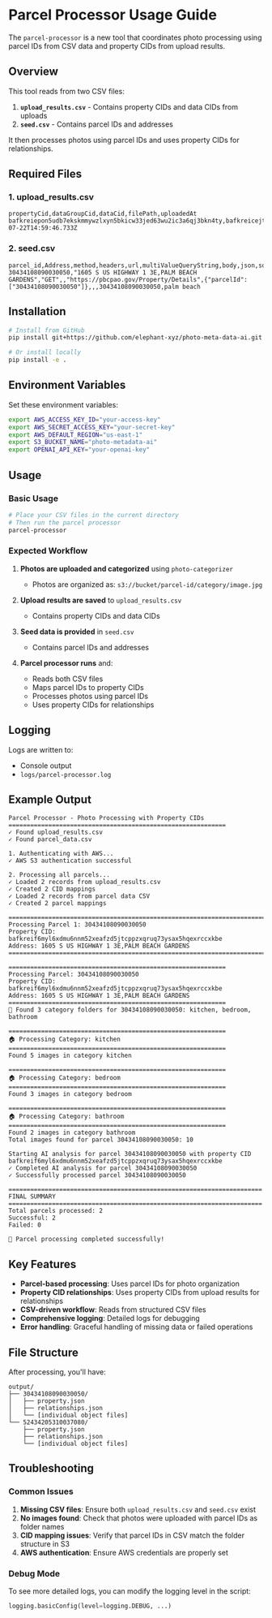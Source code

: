 # Parcel Processor Usage Guide

The `parcel-processor` is a new tool that coordinates photo processing using parcel IDs from CSV data and property CIDs from upload results.

## Overview

This tool reads from two CSV files:
1. **`upload_results.csv`** - Contains property CIDs and data CIDs from uploads
2. **`seed.csv`** - Contains parcel IDs and addresses

It then processes photos using parcel IDs and uses property CIDs for relationships.

## Required Files

### 1. upload_results.csv
```csv
propertyCid,dataGroupCid,dataCid,filePath,uploadedAt
bafkreiepon5udb7ekskmmywzlxyn5bkicw33jed63wu2ic3a6qj3bkn4ty,bafkreicejtlqsmjzaz7wo2rfp7wdfihuayyl3x342z3evr46t6qym4h6be,bafkreiepon5udb7ekskmmywzlxyn5bkicw33jed63wu2ic3a6qj3bkn4ty,"/content/output/52434205310037080/bafkreicejtlqsmjzaz7wo2rfp7wdfihuayyl3x342z3evr46t6qym4h6be.json",2025-07-22T14:59:46.733Z
```

### 2. seed.csv
```csv
parcel_id,Address,method,headers,url,multiValueQueryString,body,json,source_identifier,County
30434108090030050,"1605 S US HIGHWAY 1 3E,PALM BEACH GARDENS","GET",,"https://pbcpao.gov/Property/Details",{"parcelId":["30434108090030050"]},,,30434108090030050,palm beach
```

## Installation

```bash
# Install from GitHub
pip install git+https://github.com/elephant-xyz/photo-meta-data-ai.git

# Or install locally
pip install -e .
```

## Environment Variables

Set these environment variables:
```bash
export AWS_ACCESS_KEY_ID="your-access-key"
export AWS_SECRET_ACCESS_KEY="your-secret-key"
export AWS_DEFAULT_REGION="us-east-1"
export S3_BUCKET_NAME="photo-metadata-ai"
export OPENAI_API_KEY="your-openai-key"
```

## Usage

### Basic Usage
```bash
# Place your CSV files in the current directory
# Then run the parcel processor
parcel-processor
```

### Expected Workflow

1. **Photos are uploaded and categorized** using `photo-categorizer`
   - Photos are organized as: `s3://bucket/parcel-id/category/image.jpg`

2. **Upload results are saved** to `upload_results.csv`
   - Contains property CIDs and data CIDs

3. **Seed data is provided** in `seed.csv`
   - Contains parcel IDs and addresses

4. **Parcel processor runs** and:
   - Reads both CSV files
   - Maps parcel IDs to property CIDs
   - Processes photos using parcel IDs
   - Uses property CIDs for relationships

## Logging

Logs are written to:
- Console output
- `logs/parcel-processor.log`

## Example Output

```
Parcel Processor - Photo Processing with Property CIDs
============================================================
✓ Found upload_results.csv
✓ Found parcel_data.csv

1. Authenticating with AWS...
✓ AWS S3 authentication successful

2. Processing all parcels...
✓ Loaded 2 records from upload_results.csv
✓ Created 2 CID mappings
✓ Loaded 2 records from parcel data CSV
✓ Created 2 parcel mappings

================================================================================
Processing Parcel 1: 30434108090030050
Property CID: bafkreif6myl6xdmu6nnm52xeafzd5jtcppzxqruq73ysax5hqexrccxkbe
Address: 1605 S US HIGHWAY 1 3E,PALM BEACH GARDENS
================================================================================

============================================================
Processing Parcel: 30434108090030050
Property CID: bafkreif6myl6xdmu6nnm52xeafzd5jtcppzxqruq73ysax5hqexrccxkbe
Address: 1605 S US HIGHWAY 1 3E,PALM BEACH GARDENS
============================================================
📁 Found 3 category folders for 30434108090030050: kitchen, bedroom, bathroom

============================================================
🏠 Processing Category: kitchen
============================================================
Found 5 images in category kitchen

============================================================
🏠 Processing Category: bedroom
============================================================
Found 3 images in category bedroom

============================================================
🏠 Processing Category: bathroom
============================================================
Found 2 images in category bathroom
Total images found for parcel 30434108090030050: 10

Starting AI analysis for parcel 30434108090030050 with property CID bafkreif6myl6xdmu6nnm52xeafzd5jtcppzxqruq73ysax5hqexrccxkbe
✓ Completed AI analysis for parcel 30434108090030050
✓ Successfully processed parcel 30434108090030050

======================================================================
FINAL SUMMARY
======================================================================
Total parcels processed: 2
Successful: 2
Failed: 0

🎉 Parcel processing completed successfully!
```

## Key Features

- **Parcel-based processing**: Uses parcel IDs for photo organization
- **Property CID relationships**: Uses property CIDs from upload results for relationships
- **CSV-driven workflow**: Reads from structured CSV files
- **Comprehensive logging**: Detailed logs for debugging
- **Error handling**: Graceful handling of missing data or failed operations

## File Structure

After processing, you'll have:
```
output/
├── 30434108090030050/
│   ├── property.json
│   ├── relationships.json
│   └── [individual object files]
└── 52434205310037080/
    ├── property.json
    ├── relationships.json
    └── [individual object files]
```

## Troubleshooting

### Common Issues

1. **Missing CSV files**: Ensure both `upload_results.csv` and `seed.csv` exist
2. **No images found**: Check that photos were uploaded with parcel IDs as folder names
3. **CID mapping issues**: Verify that parcel IDs in CSV match the folder structure in S3
4. **AWS authentication**: Ensure AWS credentials are properly set

### Debug Mode

To see more detailed logs, you can modify the logging level in the script:
```python
logging.basicConfig(level=logging.DEBUG, ...)
``` 